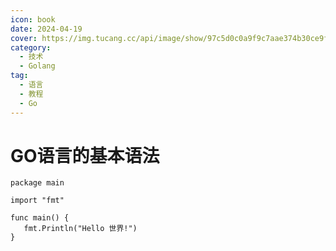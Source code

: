 ```yaml
---
icon: book
date: 2024-04-19
cover: https://img.tucang.cc/api/image/show/97c5d0c0a9f9c7aae374b30ce9f16e6d
category:
  - 技术
  - Golang
tag:
  - 语言
  - 教程
  - Go
---
```



# GO语言的基本语法

```golang
package main

import "fmt"

func main() {
   fmt.Println("Hello 世界!")
}
```

